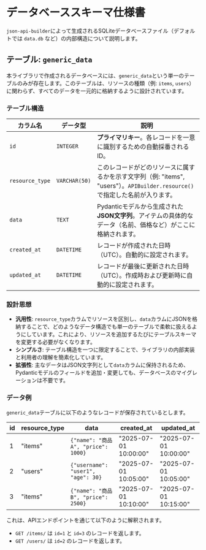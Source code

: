 # データベーススキーマ仕様書

`json-api-builder`によって生成されるSQLiteデータベースファイル（デフォルトでは `data.db` など）の内部構造について説明します。

## テーブル: `generic_data`

本ライブラリで作成されるデータベースには、`generic_data`という単一のテーブルのみが存在します。このテーブルは、リソースの種類（例: `items`, `users`）に関わらず、すべてのデータを一元的に格納するように設計されています。

### テーブル構造

| カラム名      | データ型     | 説明                                                                                                                            |
|---------------|--------------|---------------------------------------------------------------------------------------------------------------------------------|
| `id`          | `INTEGER`    | **プライマリキー**。各レコードを一意に識別するための自動採番されるID。                                                          |
| `resource_type` | `VARCHAR(50)`| このレコードがどのリソースに属するかを示す文字列（例: "items", "users"）。`APIBuilder.resource()`で指定した名前が入ります。 |
| `data`        | `TEXT`       | Pydanticモデルから生成された**JSON文字列**。アイテムの具体的なデータ（名前、価格など）がここに格納されます。                     |
| `created_at`  | `DATETIME`   | レコードが作成された日時（UTC）。自動的に設定されます。                                                                         |
| `updated_at`  | `DATETIME`   | レコードが最後に更新された日時（UTC）。作成時および更新時に自動的に設定されます。                                               |

### 設計思想

-   **汎用性**: `resource_type`カラムでリソースを区別し、`data`カラムにJSONを格納することで、どのようなデータ構造でも単一のテーブルで柔軟に扱えるようにしています。これにより、リソースを追加するたびにテーブルスキーマを変更する必要がなくなります。
-   **シンプルさ**: テーブル構造を一つに限定することで、ライブラリの内部実装と利用者の理解を簡素化しています。
-   **拡張性**: 主なデータはJSON文字列として`data`カラムに保持されるため、Pydanticモデルのフィールドを追加・変更しても、データベースのマイグレーションは不要です。

### データ例

`generic_data`テーブルに以下のようなレコードが保存されているとします。

| id  | resource_type | data                                                      | created_at          | updated_at          |
|-----|---------------|-----------------------------------------------------------|---------------------|---------------------|
| 1   | "items"       | `{"name": "商品A", "price": 1000}`                        | "2025-07-01 10:00:00" | "2025-07-01 10:00:00" |
| 2   | "users"       | `{"username": "user1", "age": 30}`                        | "2025-07-01 10:05:00" | "2025-07-01 10:05:00" |
| 3   | "items"       | `{"name": "商品B", "price": 2500}`                        | "2025-07-01 10:10:00" | "2025-07-01 10:15:00" |

これは、APIエンドポイントを通じて以下のように解釈されます。

-   `GET /items/` は `id=1` と `id=3` のレコードを返します。
-   `GET /users/` は `id=2` のレコードを返します。
